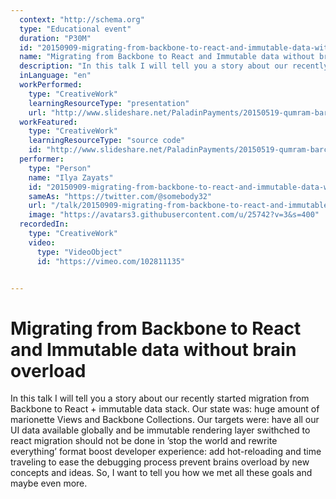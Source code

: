 ```yaml
---
  context: "http://schema.org"
  type: "Educational event"
  duration: "P30M"
  id: "20150909-migrating-from-backbone-to-react-and-immutable-data-without-brain-overload"
  name: "Migrating from Backbone to React and Immutable data without brain overload"
  description: "In this talk I will tell you a story about our recently started migration from Backbone to React + immutable data stack. Our state was: huge amount of marionette Views and Backbone Collections. Our targets were: have all our UI data available globally and be immutable rendering layer swithched to react migration should not be done in ’stop the world and rewrite everything’ format boost developer experience: add hot-reloading and time traveling to ease the debugging process prevent brains overload by new concepts and ideas. So, I want to tell you how we met all these goals and maybe even more."
  inLanguage: "en"
  workPerformed: 
    type: "CreativeWork"
    learningResourceType: "presentation"
    url: "http://www.slideshare.net/PaladinPayments/20150519-qumram-barcelonajs"
  workFeatured: 
    type: "CreativeWork"
    learningResourceType: "source code"
    id: "http://www.slideshare.net/PaladinPayments/20150519-qumram-barcelonajs"
  performer: 
    type: "Person"
    name: "Ilya Zayats"
    id: "20150909-migrating-from-backbone-to-react-and-immutable-data-without-brain-overload"
    sameAs: "https://twitter.com/@somebody32"
    url: "/talk/20150909-migrating-from-backbone-to-react-and-immutable-data-without-brain-overload.html"
    image: "https://avatars3.githubusercontent.com/u/25742?v=3&s=400"
  recordedIn: 
    type: "CreativeWork"
    video: 
      type: "VideoObject"
      id: "https://vimeo.com/102811135"


---
```

# Migrating from Backbone to React and Immutable data without brain overload

In this talk I will tell you a story about our recently started migration from Backbone to React + immutable data stack. Our state was: huge amount of marionette Views and Backbone Collections. Our targets were: have all our UI data available globally and be immutable rendering layer swithched to react migration should not be done in ’stop the world and rewrite everything’ format boost developer experience: add hot-reloading and time traveling to ease the debugging process prevent brains overload by new concepts and ideas. So, I want to tell you how we met all these goals and maybe even more.